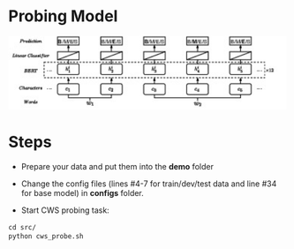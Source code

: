 # Probing Model
<img src="probe.jpg" width="1000" >

# Steps
* Prepare your data and put them into the **demo** folder
* Change the config files (lines #4-7 for train/dev/test data and line #34 for base model) in **configs** folder. 

* Start CWS probing task:
```
cd src/
python cws_probe.sh
```